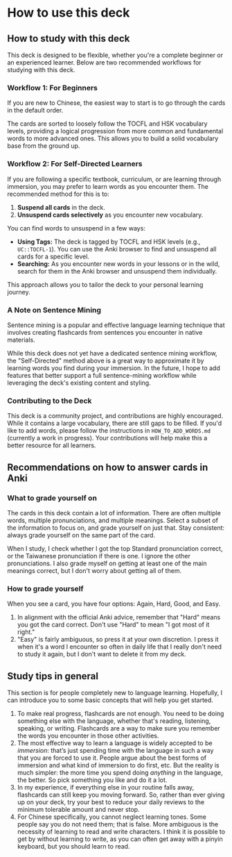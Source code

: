 
# How to use this deck

## How to study with this deck

This deck is designed to be flexible, whether you're a complete beginner or an experienced learner. Below are two recommended workflows for studying with this deck.

### Workflow 1: For Beginners

If you are new to Chinese, the easiest way to start is to go through the cards in the default order.

The cards are sorted to loosely follow the TOCFL and HSK vocabulary levels, providing a logical progression from more common and fundamental words to more advanced ones. This allows you to build a solid vocabulary base from the ground up.

### Workflow 2: For Self-Directed Learners

If you are following a specific textbook, curriculum, or are learning through immersion, you may prefer to learn words as you encounter them. The recommended method for this is to:

1. **Suspend all cards** in the deck.
2. **Unsuspend cards selectively** as you encounter new vocabulary.

You can find words to unsuspend in a few ways:

- **Using Tags:** The deck is tagged by TOCFL and HSK levels (e.g., `UC::TOCFL-1`). You can use the Anki browser to find and unsuspend all cards for a specific level.
- **Searching:** As you encounter new words in your lessons or in the wild, search for them in the Anki browser and unsuspend them individually.

This approach allows you to tailor the deck to your personal learning journey.

### A Note on Sentence Mining

Sentence mining is a popular and effective language learning technique that involves creating flashcards from sentences you encounter in native materials.

While this deck does not yet have a dedicated sentence mining workflow, the "Self-Directed" method above is a great way to approximate it by learning words you find during your immersion. In the future, I hope to add features that better support a full sentence-mining workflow while leveraging the deck's existing content and styling.

### Contributing to the Deck

This deck is a community project, and contributions are highly encouraged. While it contains a large vocabulary, there are still gaps to be filled. If you'd like to add words, please follow the instructions in `HOW_TO_ADD_WORDS.md` (currently a work in progress). Your contributions will help make this a better resource for all learners.

## Recommendations on how to answer cards in Anki

### What to grade yourself on

The cards in this deck contain a lot of information. There are often multiple words, multiple pronunciations, and multiple meanings. Select a subset of the information to focus on, and grade yourself on just that. Stay consistent: always grade yourself on the same part of the card.

When I study, I check whether I got the top Standard pronunciation correct, or the Taiwanese pronunciation if there is one. I ignore the other pronunciations. I also grade myself on getting at least one of the main meanings correct, but I don't worry about getting all of them.

### How to grade yourself

When you see a card, you have four options: Again, Hard, Good, and Easy.

1. In alignment with the official Anki advice, remember that "Hard" means you got the card correct. Don't use "Hard" to mean "I got most of it right."
2. "Easy" is fairly ambiguous, so press it at your own discretion. I press it when it's a word I encounter so often in daily life that I really don't need to study it again, but I don't want to delete it from my deck.

## Study tips in general

This section is for people completely new to language learning. Hopefully, I can introduce you to some basic concepts that will help you get started.

1. To make real progress, flashcards are not enough. You need to be doing something else with the language, whether that's reading, listening, speaking, or writing. Flashcards are a way to make sure you remember the words you encounter in those other activities.
2. The most effective way to learn a language is widely accepted to be *immersion*: that’s just spending time with the language in such a way that you are forced to use it. People argue about the best forms of immersion and what kind of immersion to do first, etc. But the reality is much simpler: the more time you spend doing *anything* in the language, the better. So pick something you like and do it a lot.
3. In my experience, if everything else in your routine falls away, flashcards can still keep you moving forward. So, rather than ever giving up on your deck, try your best to reduce your daily reviews to the minimum tolerable amount and never stop.
4. For Chinese specifically, you cannot neglect learning tones. Some people say you do not need them; that is false. More ambiguous is the necessity of learning to read and write characters. I think it is possible to get by without learning to write, as you can often get away with a pinyin keyboard, but you should learn to read.

